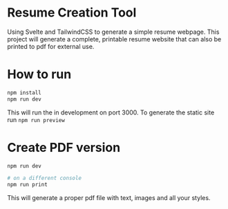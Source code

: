 # Resume Creation Tool

Using Svelte and TailwindCSS to generate a simple resume webpage. This project will generate a complete, printable resume website that can also be printed to pdf for external use.

# How to run

```bash
npm install
npm run dev
```

This will run the in development on port 3000. To generate the static site run `npm run preview`

# Create PDF version

```bash
npm run dev

# on a different console
npm run print
```

This will generate a proper pdf file with text, images and all your styles.
